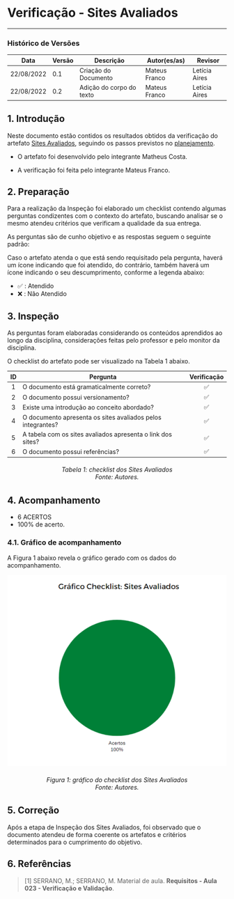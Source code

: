 # Verificação - Sites Avaliados
***

### Histórico de Versões

**Data** | **Versão** | **Descrição** | **Autor(es/as)** | **Revisor** |
--- | --- | --- | --- | --- |
22/08/2022 | 0.1 | Criação do Documento | Mateus Franco | Letícia Aires
22/08/2022 | 0.2 | Adição do corpo do texto | Mateus Franco | Letícia Aires

## 1. Introdução

Neste documento estão contidos os resultados obtidos da verificação do artefato [Sites Avaliados](../planejamento/analiseSites/escolha-do-site.md), seguindo os passos previstos no [planejamento](planejamento-geral.md).

* O artefato foi desenvolvido pelo integrante Matheus Costa.

* A verificação foi feita pelo integrante Mateus Franco.


## 2. Preparação

Para a realização da Inspeção foi elaborado um checklist contendo algumas perguntas condizentes com o contexto do artefato, buscando analisar se o mesmo atendeu critérios que verificam a qualidade da sua entrega.

As perguntas são de cunho objetivo e as respostas seguem o seguinte padrão:

Caso o artefato atenda o que está sendo requisitado pela pergunta, haverá um ícone indicando que foi atendido, do contrário, também haverá um ícone indicando o seu descumprimento, conforme a legenda abaixo:

- ✅ : Atendido
- ❌ : Não Atendido

## 3. Inspeção

As perguntas foram elaboradas considerando os conteúdos aprendidos ao longo da disciplina, considerações feitas pelo professor e pelo monitor da disciplina.

O checklist do artefato pode ser visualizado na Tabela 1 abaixo.

|ID|Pergunta| Verificação |
|:---:|-------------|:--------:|
| 1 | O documento está gramaticalmente correto? | ✅|
| 2 | O documento possui versionamento? | ✅|
| 3 | Existe uma introdução ao conceito abordado?| ✅|
| 4 | O documento apresenta os sites avaliados pelos integrantes?  |✅|
| 5 | A tabela com os sites avaliados apresenta o link dos sites?  |✅|
| 6 | O documento possui referências?| ✅|

<h6 align = "center">Tabela 1: checklist dos Sites Avaliados <br>Fonte: Autores. </h6>

## 4. Acompanhamento

- 6 ACERTOS
- 100% de acerto.

### 4.1. Gráfico de acompanhamento

A Figura 1 abaixo revela o gráfico gerado com os dados do acompanhamento.

![checklist dos Sites Avaliados](../assets/figura-3-sites-avaliados.png)

<h6 align = "center">Figura 1: gráfico do checklist dos Sites Avaliados <br>Fonte: Autores. </h6>

## 5. Correção

Após a etapa de Inspeção dos Sites Avaliados, foi observado que o documento atendeu de forma coerente os artefatos e critérios determinados para o cumprimento do objetivo.

## 6. Referências

> [1] SERRANO, M.; SERRANO, M. Material de aula. **Requisitos - Aula 023 - Verificação e Validação**.